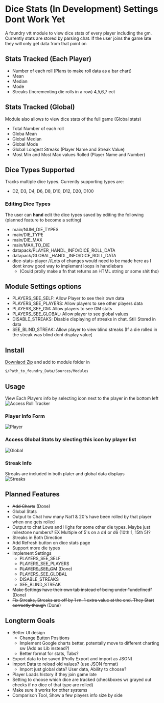 # Dice Stats (In Development) Settings Dont Work Yet
A foundry vtt module to view dice stats of every player including the gm.  
Currently stats are stored by parsing chat. If the user joins the game late  
they will only get data from that point on  
  
## Stats Tracked (Each Player)  
- Number of each roll (Plans to make roll data as a bar chart)  
- Mean  
- Median  
- Mode  
- Streaks (Incrementing die rolls in a row) 4,5,6,7 ect  
  
## Stats Tracked (Global)  
Module also allows to view dice stats of the full game (Global stats) 
- Total Number of each roll
- Globa Mean
- Global Median
- Global Mode
- Global Longest Streaks (Player Name and Streak Value)
- Most Min and Most Max values Rolled (Player Name and Number)

## Dice Types Supported  
Tracks multiple dice types. Currently supporting types are:  
- D2, D3, D4, D6, D8, D10, D12, D20, D100

### Editing Dice Types
The user can <b>hand</b> edit the dice types saved by editing the following (planned feature to become a setting)
 * main/NUM_DIE_TYPES 
 * main/DIE_TYPE
 * main/DIE_MAX
 * main/MAX_TO_DIE
 * datapack/PLAYER_HANDL_INFO/DICE_ROLL_DATA
 * datapack/GLOBAL_HANDL_INFO/DICE_ROLL_DATA
 * dice-stats-player //Lots of changes would need to be made here as I dont know good way to implement loops in handlebars 
    * (Could prolly make a fn that returns an HTML string or some shit tho)
  
## Module Settings options  
- PLAYERS_SEE_SELF:       Allow Player to see their own data  
- PLAYERS_SEE_PLAYERS:    Allow players to see other players data  
- PLAYERS_SEE_GM:         Allow players to see GM stats  
- PLAYERS_SEE_GLOBAL:     Allow player to see global values  
- DISABLE_STREAKS:        Disable displaying of streaks in chat. Still Stored in data  
- SEE_BLIND_STREAK:       Allow player to view blind streaks (If a die rolled in the streak was blind dont display value)  

## Install  
[Downlaod Zip]() and add to module folder in  
```bash
$/Path_to_foundry_Data/Sources/Modules
```  
## Usage  
View Each Players info by selecting icon next to the player in the bottom left  
![Access Roll Tracker]()  
  
### Player Info Form  
![Player]()  
  
### Access Global Stats by slecting this icon by player list  
![Global]()  
  
### Streak Info 
Streaks are included in both plater and global data displays  
![Streaks]()  
  
## Planned Features  
- ~~Add Charts~~ (Done)
- Global Stats
- Output to Chat how many Nat1 & 20's have been rolled by that player when one gets rolled  
- Output to chat Lows and Highs for some other die types. Maybe just milestone numbers? EX Multiple of 5's on a d4 or d6 (10th 1, 15th 5)?  
- Streaks in Both Direction  
- Add Refresh button on dice stats page
- Support more die types
- Implement Settings
    - PLAYERS_SEE_SELF
    - PLAYERS_SEE_PLAYERS 
    - ~~PLAYERS_SEE_GM~~ (Done)
    - PLAYERS_SEE_GLOBAL  
    - DISABLE_STREAKS    
    - SEE_BLIND_STREAK
- ~~Make Settings have their own tab instead of being under "undefined"~~ (Done)
- ~~Fix Streaks, Streaks are off by 1 rn. 1 extra value at the end. They Start correctly though~~ (Done)

## Longterm Goals
- Better UI design
    - Change Button Positions
    - Implement Google charts better, potentally move to different charting sw (Add as Lib instead?) 
    - Better format for stats, Tabs? 
- Export data to be saved (Prolly Export and import as JSON)  
- Import Data to reload old values? (use JSON format)
    - Import just global data? User data, Ability to choose?
- Player Loads history if they join game late
- Setting to choose which dice are tracked (checkboxes w/ grayed out checks if no dice of that type are rolled)
- Make sure it works for other systems
- Comparison Tool, Show a few players info size by side


